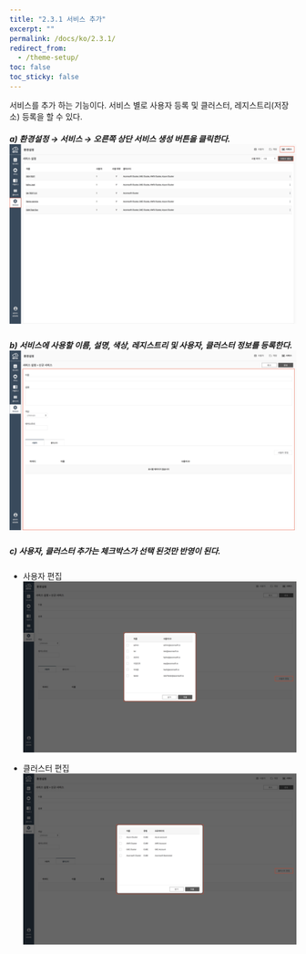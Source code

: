 ```yaml
---
title: "2.3.1 서비스 추가"
excerpt: ""
permalink: /docs/ko/2.3.1/
redirect_from:
  - /theme-setup/
toc: false
toc_sticky: false
---
```



서비스를 추가 하는 기능이다. 서비스 별로 사용자 등록 및 클러스터, 레지스트리\(저장소\) 등록을 할 수 있다.

##### a\) 환경설정 → 서비스 → 오른쪽 상단 서비스 생성 버튼을 클릭한다.![](/assets/KR/3.0.0/2.3.1_1.png)

##### b\) 서비스에 사용할 이름, 설명, 색상, 레지스트리 및 사용자, 클러스터 정보를 등록한다.![](/assets/KR/3.0.0/2.3.1_2.png)

##### c\) 사용자, 클러스터 추가는 체크박스가 선택 된것만 반영이 된다.

* 사용자 편집![](/assets/KR/3.0.0/2.3.1_3.png)

* 클러스터 편집![](/assets/KR/3.0.0/2.3.1_4.png)
